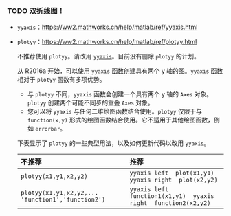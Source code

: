 ### TODO 双折线图！

- `yyaxis`：https://ww2.mathworks.cn/help/matlab/ref/yyaxis.html

- `plotyy`：https://ww2.mathworks.cn/help/matlab/ref/plotyy.html

  不推荐使用 `plotyy`。请改用 [`yyaxis`](https://ww2.mathworks.cn/help/matlab/ref/yyaxis.html)。目前没有删除 `plotyy` 的计划。

  从 R2016a 开始，可以使用 `yyaxis` 函数创建具有两个 y 轴的图。`yyaxis` 函数相对于 `plotyy` 函数有多项优势。

  - 与 `plotyy` 不同，`yyaxis` 函数会创建一个具有两个 y 轴的 `Axes` 对象。`plotyy` 创建两个可能不同步的重叠 `Axes` 对象。
  - 您可以将 `yyaxis` 与任何二维绘图函数结合使用。`plotyy` 仅限于与 `function(x,y)` 形式的绘图函数结合使用。它不适用于其他绘图函数，例如 `errorbar`。

  

  下表显示了 `plotyy` 的一些典型用法，以及如何更新代码以改用 `yyaxis`。

  | 不推荐                                            | 推荐                                                         |
  | :------------------------------------------------ | :----------------------------------------------------------- |
  | `plotyy(x1,y1,x2,y2)`                             | `yyaxis left  plot(x1,y1)  yyaxis right  plot(x2,y2)`        |
  | `plotyy(x1,y1,x2,y2,... 'function1','function2')` | `yyaxis left  function1(x1,y1)  yyaxis right  function2(x2,y2)` |